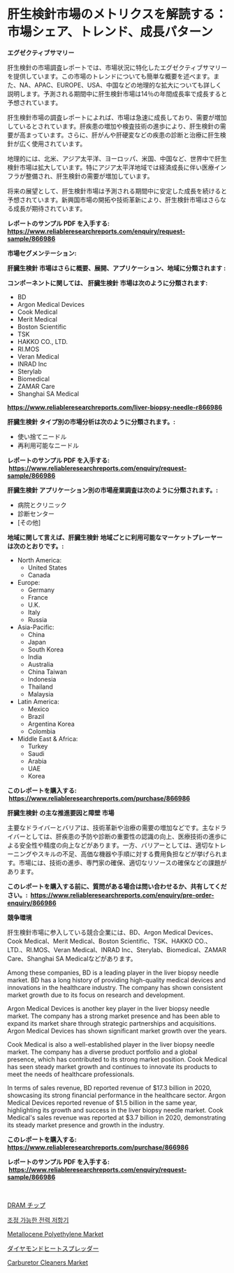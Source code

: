 <p><h1>肝生検針市場のメトリクスを解読する：市場シェア、トレンド、成長パターン</h1></p><p><strong>エグゼクティブサマリー</strong></p>
<p><p>肝生検針の市場調査レポートでは、市場状況に特化したエグゼクティブサマリーを提供しています。この市場のトレンドについても簡単な概要を述べます。また、NA、APAC、EUROPE、USA、中国などの地理的な拡大についても詳しく説明します。予測される期間中に肝生検針市場は14％の年間成長率で成長すると予想されています。</p><p>肝生検針市場の調査レポートによれば、市場は急速に成長しており、需要が増加しているとされています。肝疾患の増加や検査技術の進歩により、肝生検針の需要が高まっています。さらに、肝がんや肝硬変などの疾患の診断と治療に肝生検針が広く使用されています。</p><p>地理的には、北米、アジア太平洋、ヨーロッパ、米国、中国など、世界中で肝生検針市場は拡大しています。特にアジア太平洋地域では経済成長に伴い医療インフラが整備され、肝生検針の需要が増加しています。</p><p>将来の展望として、肝生検針市場は予測される期間中に安定した成長を続けると予想されています。新興国市場の開拓や技術革新により、肝生検針市場はさらなる成長が期待されています。</p></p>
<p><strong>レポートのサンプル PDF を入手する: <a href="https://www.reliableresearchreports.com/enquiry/request-sample/866986">https://www.reliableresearchreports.com/enquiry/request-sample/866986</a></strong></p>
<p><strong>市場セグメンテーション:</strong></p>
<p><strong> 肝臓生検針 市場はさらに概要、展開、アプリケーション、地域に分類されます :</strong></p>
<p><strong>コンポーネントに関しては、 肝臓生検針 市場は次のように分類されます: &nbsp;</strong></p>
<p><ul><li>BD</li><li>Argon Medical Devices</li><li>Cook Medical</li><li>Merit Medical</li><li>Boston Scientific</li><li>TSK</li><li>HAKKO CO., LTD.</li><li>RI.MOS</li><li>Veran Medical</li><li>INRAD Inc</li><li>Sterylab</li><li>Biomedical</li><li>ZAMAR Care</li><li>Shanghai SA Medical</li></ul></p>
<p><strong><a href="https://www.reliableresearchreports.com/liver-biopsy-needle-r866986">https://www.reliableresearchreports.com/liver-biopsy-needle-r866986</a></strong></p>
<p><strong> 肝臓生検針 タイプ別の市場分析は次のように分類されます。:</strong></p>
<p><ul><li>使い捨てニードル</li><li>再利用可能なニードル</li></ul></p>
<p><strong>レポートのサンプル PDF を入手する: &nbsp;<a href="https://www.reliableresearchreports.com/enquiry/request-sample/866986">https://www.reliableresearchreports.com/enquiry/request-sample/866986</a></strong></p>
<p><strong> 肝臓生検針 アプリケーション別の市場産業調査は次のように分類されます。:</strong></p>
<p><ul><li>病院とクリニック</li><li>診断センター</li><li>[その他]</li></ul></p>
<p><strong>地域に関して言えば、肝臓生検針 地域ごとに利用可能なマーケットプレーヤーは次のとおりです。:</strong></p>
<p><ul>
    <li>
        North America:
        <ul>
            <li>United States</li>
            <li>Canada</li>
        </ul>
    </li>
    <li>
        Europe:
        <ul>
            <li>Germany</li>
            <li>France</li>
            <li>U.K.</li>
            <li>Italy</li>
            <li>Russia</li>
        </ul>
    </li>
    <li>
        Asia-Pacific:
        <ul>
            <li>China</li>
            <li>Japan</li>
            <li>South Korea</li>
            <li>India</li>
            <li>Australia</li>
            <li>China Taiwan</li>
            <li>Indonesia</li>
            <li>Thailand</li>
            <li>Malaysia</li>
        </ul>
    </li>
    <li>
        Latin America:
        <ul>
            <li>Mexico</li>
            <li>Brazil</li>
            <li>Argentina Korea</li>
            <li>Colombia</li>
        </ul>
    </li>
    <li>
        Middle East & Africa:
        <ul>
            <li>Turkey</li>
            <li>Saudi</li>
            <li>Arabia</li>
            <li>UAE</li>
            <li>Korea</li>
        </ul>
    </li>
    </ul></p>
<p><strong>このレポートを購入する: &nbsp;<a href="https://www.reliableresearchreports.com/purchase/866986">https://www.reliableresearchreports.com/purchase/866986</a></strong></p>
<p><strong>肝臓生検針 の主な推進要因と障壁 市場</strong></p>
<p><p>主要なドライバーとバリアは、技術革新や治療の需要の増加などです。主なドライバーとしては、肝疾患の予防や診断の重要性の認識の向上、医療技術の進歩による安全性や精度の向上などがあります。一方、バリアーとしては、適切なトレーニングやスキルの不足、高価な機器や手順に対する費用負担などが挙げられます。市場には、技術の進歩、専門家の確保、適切なリソースの確保などの課題があります。</p></p>
<p><strong>このレポートを購入する前に、質問がある場合は問い合わせるか、共有してください。:&nbsp; <a href="https://www.reliableresearchreports.com/enquiry/pre-order-enquiry/866986">https://www.reliableresearchreports.com/enquiry/pre-order-enquiry/866986</a></strong></p>
<p><strong>競争環境</strong></p>
<p><p>肝生検針市場に参入している競合企業には、BD、Argon Medical Devices、Cook Medical、Merit Medical、Boston Scientific、TSK、HAKKO CO.、LTD.、RI.MOS、Veran Medical、INRAD Inc、Sterylab、Biomedical、ZAMAR Care、Shanghai SA Medicalなどがあります。</p><p>Among these companies, BD is a leading player in the liver biopsy needle market. BD has a long history of providing high-quality medical devices and innovations in the healthcare industry. The company has shown consistent market growth due to its focus on research and development.</p><p>Argon Medical Devices is another key player in the liver biopsy needle market. The company has a strong market presence and has been able to expand its market share through strategic partnerships and acquisitions. Argon Medical Devices has shown significant market growth over the years.</p><p>Cook Medical is also a well-established player in the liver biopsy needle market. The company has a diverse product portfolio and a global presence, which has contributed to its strong market position. Cook Medical has seen steady market growth and continues to innovate its products to meet the needs of healthcare professionals.</p><p>In terms of sales revenue, BD reported revenue of $17.3 billion in 2020, showcasing its strong financial performance in the healthcare sector. Argon Medical Devices reported revenue of $1.5 billion in the same year, highlighting its growth and success in the liver biopsy needle market. Cook Medical's sales revenue was reported at $3.7 billion in 2020, demonstrating its steady market presence and growth in the industry.</p></p>
<p><strong>このレポートを購入する: &nbsp; <a href="https://www.reliableresearchreports.com/purchase/866986">https://www.reliableresearchreports.com/purchase/866986</a></strong></p>
<p><strong>レポートのサンプル PDF を入手する: &nbsp;<a href="https://www.reliableresearchreports.com/enquiry/request-sample/866986">https://www.reliableresearchreports.com/enquiry/request-sample/866986</a></strong><strong></strong></p>
<p>&nbsp;</p>
<p><p><a href="https://github.com/Calvi3ynJerde867/Market-Research-Report-List-1/blob/main/156830233483.md">DRAM チップ</a></p><p><a href="https://github.com/fredrickeglers/Market-Research-Report-List-1/blob/main/297097034915.md">조정 가능한 전력 저항기</a></p><p><a href="https://www.linkedin.com/pulse/metallocene-polyethylene-market-size-growth-segmentation-regional-eniof?trackingId=o67sV7vQCD6HZi1oQEZgvQ%3D%3D">Metallocene Polyethylene Market</a></p><p><a href="https://github.com/JacksonWiza1924/Market-Research-Report-List-1/blob/main/705827133500.md">ダイヤモンドヒートスプレッダー</a></p><p><a href="https://www.linkedin.com/pulse/insights-carburetor-cleaners-market-size-analysing-share-trends-2rbqf?trackingId=9YtxjN5QAravErPF5u09MQ%3D%3D">Carburetor Cleaners Market</a></p></p>